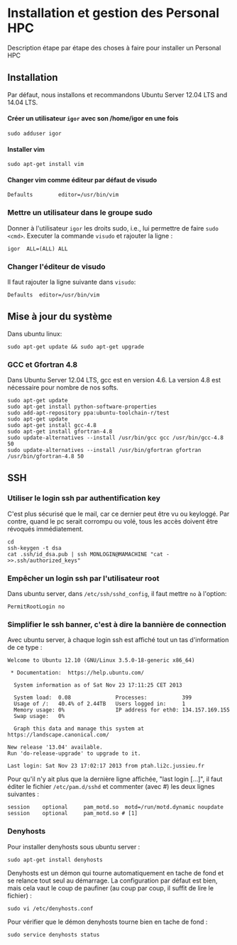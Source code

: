 Installation et gestion des Personal HPC
========================================

Description étape par étape des choses à faire pour installer un Personal HPC


## Installation

Par défaut, nous installons et recommandons Ubuntu Server 12.04 LTS and 14.04 LTS.

#### Créer un utilisateur `igor` avec son /home/igor en une fois
```
sudo adduser igor
```

#### Installer vim
```
sudo apt-get install vim
```
#### Changer vim comme éditeur par défaut de visudo
```
Defaults        editor=/usr/bin/vim
```

### Mettre un utilisateur dans le groupe sudo

Donner à l'utilisateur `igor` les droits sudo, i.e., lui permettre de faire `sudo <cmd>`.
Executer la commande `visudo` et rajouter la ligne :
```
igor  ALL=(ALL) ALL
```

### Changer l'éditeur de visudo

Il faut rajouter la ligne suivante dans `visudo`:
```
Defaults  editor=/usr/bin/vim
```


## Mise à jour du système

Dans ubuntu linux:

```
sudo apt-get update && sudo apt-get upgrade
```

### GCC et Gfortran 4.8

Dans Ubuntu Server 12.04 LTS, gcc est en version 4.6. La version 4.8 est nécessaire pour nombre de nos softs.
```
sudo apt-get update
sudo apt-get install python-software-properties
sudo add-apt-repository ppa:ubuntu-toolchain-r/test
sudo apt-get update
sudo apt-get install gcc-4.8
sudo apt-get install gfortran-4.8
sudo update-alternatives --install /usr/bin/gcc gcc /usr/bin/gcc-4.8 50
sudo update-alternatives --install /usr/bin/gfortran gfortran /usr/bin/gfortran-4.8 50
```



## SSH


### Utiliser le login ssh par authentification key

C'est plus sécurisé que le mail, car ce dernier peut être vu ou keyloggé. Par contre, quand le pc serait corrompu ou volé, tous les accès doivent être révoqués immédiatement.

```
cd
ssh-keygen -t dsa
cat .ssh/id_dsa.pub | ssh MONLOGIN@MAMACHINE "cat - >>.ssh/authorized_keys"
```


### Empêcher un login ssh par l'utilisateur root

Dans ubuntu server, dans `/etc/ssh/sshd_config`, il faut mettre `no` à l'option:
```
PermitRootLogin no
```


### Simplifier le ssh banner, c'est à dire la bannière de connection

Avec ubuntu server, à chaque login ssh est affiché tout un tas d'information de ce type :
```
Welcome to Ubuntu 12.10 (GNU/Linux 3.5.0-18-generic x86_64)

 * Documentation:  https://help.ubuntu.com/

  System information as of Sat Nov 23 17:11:25 CET 2013

  System load:  0.08              Processes:           399
  Usage of /:   40.4% of 2.44TB   Users logged in:     1
  Memory usage: 0%                IP address for eth0: 134.157.169.155
  Swap usage:   0%

  Graph this data and manage this system at https://landscape.canonical.com/

New release '13.04' available.
Run 'do-release-upgrade' to upgrade to it.

Last login: Sat Nov 23 17:02:17 2013 from ptah.li2c.jussieu.fr

```
Pour qu'il n'y ait plus que la dernière ligne affichée, "last login [...]", il faut éditer le fichier `/etc/pam.d/sshd` et commenter (avec #) les deux lignes suivantes :
```
session    optional     pam_motd.so  motd=/run/motd.dynamic noupdate
session    optional     pam_motd.so # [1]
```


### Denyhosts

Pour installer denyhosts sous ubuntu server :
```
sudo apt-get install denyhosts
```
Denyhosts est un démon qui tourne automatiquement en tache de fond et se relance tout seul au démarrage.
La configuration par défaut est bien, mais cela vaut le coup de paufiner (au coup par coup, il suffit de lire le fichier) :
```
sudo vi /etc/denyhosts.conf
```

Pour vérifier que le démon denyhosts tourne bien en tache de fond :
```
sudo service denyhosts status
```

